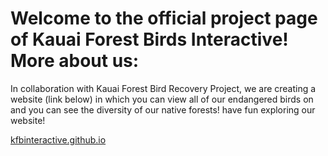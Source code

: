 <h1>Welcome to the official project page of Kauai Forest Birds Interactive! More about us:</h1>

<p>In collaboration with Kauai Forest Bird Recovery Project, we are creating a website (link below) in which you can view all of our endangered birds on and you can see the diversity of our native forests! have fun exploring our website!</p>

<a href="kfbinteractive.github.io">kfbinteractive.github.io</a>
